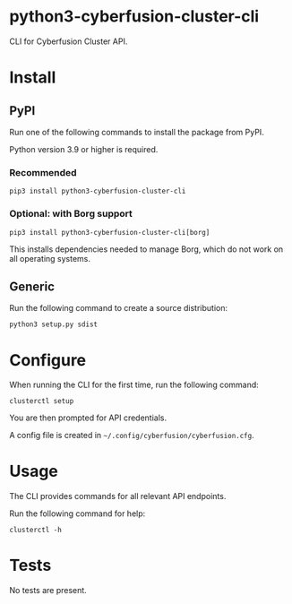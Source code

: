 # python3-cyberfusion-cluster-cli

CLI for Cyberfusion Cluster API.

# Install

## PyPI

Run one of the following commands to install the package from PyPI.

Python version 3.9 or higher is required.

### Recommended

    pip3 install python3-cyberfusion-cluster-cli

### Optional: with Borg support

    pip3 install python3-cyberfusion-cluster-cli[borg]

This installs dependencies needed to manage Borg, which do not work on all operating systems.

## Generic

Run the following command to create a source distribution:

    python3 setup.py sdist

# Configure

When running the CLI for the first time, run the following command:

    clusterctl setup

You are then prompted for API credentials.

A config file is created in `~/.config/cyberfusion/cyberfusion.cfg`.

# Usage

The CLI provides commands for all relevant API endpoints.

Run the following command for help:

    clusterctl -h

# Tests

No tests are present.
